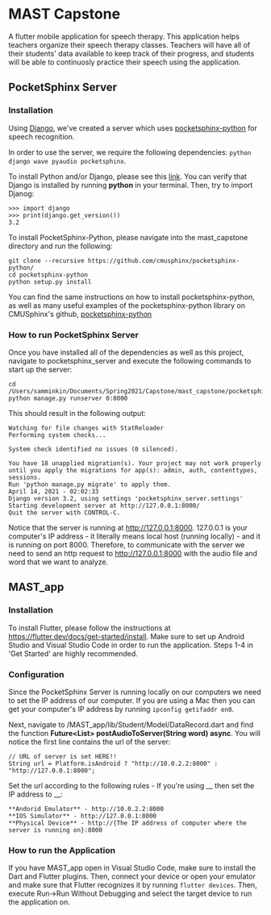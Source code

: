 # MAST Capstone

A flutter mobile application for speech therapy. This application helps teachers organize their speech therapy classes. Teachers will have all of their students' data available to keep track of their progress, and students will be able to continuosly practice their speech using the application.

## PocketSphinx Server

### Installation

Using [Django](https://www.djangoproject.com/), we've created a server which uses [pocketsphinx-python](https://github.com/bambocher/pocketsphinx-python) for speech recognition.

In order to use the server, we require the following dependencies: `python django wave pyaudio pocketsphinx`.

To install Python and/or Django, please see this [link](https://docs.djangoproject.com/en/3.2/intro/install/).
You can verify that Django is installed by running **python** in your terminal. Then, try to import Djanog:
```
>>> import django
>>> print(django.get_version())
3.2
```

To install PocketSphinx-Python, please navigate into the mast_capstone directory and run the following:

 ```
git clone --recursive https://github.com/cmusphinx/pocketsphinx-python/
cd pocketsphinx-python
python setup.py install
 ```

 You can find the same instructions on how to install pocketsphinx-python, as well as many useful examples of the pocketsphinx-python library on CMUSphinx's github, [pocketsphinx-python](https://github.com/cmusphinx/pocketsphinx-python)

### How to run PocketSphinx Server

Once you have installed all of the dependencies as well as this project, navigate to pocketsphinx_server and execute the following commands to start up the server:
```
cd /Users/samminkin/Documents/Spring2021/Capstone/mast_capstone/pocketsphinx_server
python manage.py runserver 0:8000
```

This should result in the following output:
```
Watching for file changes with StatReloader
Performing system checks...

System check identified no issues (0 silenced).

You have 18 unapplied migration(s). Your project may not work properly until you apply the migrations for app(s): admin, auth, contenttypes, sessions.
Run 'python manage.py migrate' to apply them.
April 14, 2021 - 02:02:33
Django version 3.2, using settings 'pocketsphinx_server.settings'
Starting development server at http://127.0.0.1:8000/
Quit the server with CONTROL-C.
```

Notice that the server is running at http://127.0.0.1:8000. 127.0.0.1 is your computer's IP address - it literally means local host (running locally) - and it is running on port 8000. Therefore, to communicate with the server we need to send an http request to http://127.0.0.1:8000 with the audio file and word that we want to analyze.

## MAST_app

### Installation

To install Flutter, please follow the instructions at https://flutter.dev/docs/get-started/install. Make sure to set up Android Studio and Visual Studio Code in order to run the application. Steps 1-4 in 'Get Started' are highly recommended.

### Configuration

Since the PocketSphinx Server is running locally on our computers we need to set the IP address of our computer. If you are using a Mac then you can get your computer's IP address by running `ipconfig getifaddr en0`.

Next, navigate to /MAST_app/lib/Student/Model/DataRecord.dart and find the function **Future<List<int>> postAudioToServer(String word) async**. You will notice the first line contains the url of the server:
```
// URL of server is set HERE!!
String url = Platform.isAndroid ? "http://10.0.2.2:8000" : "http://127.0.0.1:8000";
```

Set the url according to the following rules - If you're using __ then set the IP address to __:
```
**Andorid Emulator** - http://10.0.2.2:8000
**IOS Simulator** - http://127.0.0.1:8000
**Physical Device** - http://{The IP address of computer where the server is running on}:8000
```

### How to run the Application

If you have MAST_app open in Visual Studio Code, make sure to install the Dart and Flutter plugins. Then, connect your device or open your emulator and make sure that Flutter recognizes it by running `flutter devices`. Then, execute Run->Run Without Debugging and select the target device to run the application on. 